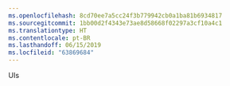 ```yaml
---
ms.openlocfilehash: 8cd70ee7a5cc24f3b779942cb0a1ba81b6934817
ms.sourcegitcommit: 1bb00d2f4343e73ae8d58668f02297a3cf10a4c1
ms.translationtype: HT
ms.contentlocale: pt-BR
ms.lasthandoff: 06/15/2019
ms.locfileid: "63869684"
---
```

UIs